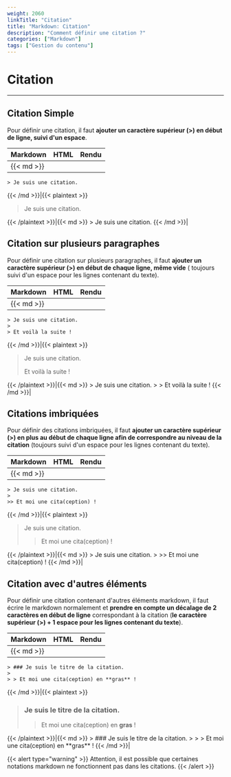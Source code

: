 ```yaml
---
weight: 2060
linkTitle: "Citation"
title: "Markdown: Citation"
description: "Comment définir une citation ?"
categories: ["Markdown"]
tags: ["Gestion du contenu"]
---
```


# Citation
---

## Citation Simple

Pour définir une citation, il faut **ajouter un caractère supérieur (>) en début de ligne, suivi d'un espace**.

| Markdown | HTML | Rendu |
| -------- | ---- | ----- |
|{{< md >}}
```
> Je suis une citation.
```
{{< /md >}}|{{< plaintext >}}
<blockquote>
  <p>Je suis une citation.</p>
</blockquote>
{{< /plaintext >}}|{{< md >}}
> Je suis une citation.
{{< /md >}}|

## Citation sur plusieurs paragraphes

Pour définir une citation sur plusieurs paragraphes, il faut **ajouter un caractère supérieur (>) en début de chaque ligne, même vide** ( toujours suivi d'un espace pour les lignes contenant du texte).

| Markdown | HTML | Rendu |
| -------- | ---- | ----- |
|{{< md >}}
```
> Je suis une citation.
>
> Et voilà la suite !
```
{{< /md >}}|{{< plaintext >}}
<blockquote>
  <p>Je suis une citation.</p>
  <p>Et voilà la suite !</p>
</blockquote>
{{< /plaintext >}}|{{< md >}}
> Je suis une citation.
>
> Et voilà la suite !
{{< /md >}}|

## Citations imbriquées

Pour définir des citations imbriquées, il faut **ajouter un caractère supérieur (>) en plus au début de chaque ligne afin de correspondre au niveau de la citation** (toujours suivi d'un espace pour les lignes contenant du texte).

| Markdown | HTML | Rendu |
| -------- | ---- | ----- |
|{{< md >}}
```
> Je suis une citation.
>
>> Et moi une cita(ception) !
```
{{< /md >}}|{{< plaintext >}}
<blockquote>
  <p>Je suis une citation.</p>
  <blockquote>
    <p>Et moi une cita(ception) !</p>
  </blockquote>
</blockquote>
{{< /plaintext >}}|{{< md >}}
> Je suis une citation.
>
>> Et moi une cita(ception) !
{{< /md >}}|

## Citation avec d'autres éléments

Pour définir une citation contenant d'autres éléments markdown, il faut écrire le markdown normalement et **prendre en compte un décalage de 2 caractères en début de ligne** correspondant à la citation (**le caractère supérieur (>) + 1 espace pour les lignes contenant du texte**).

| Markdown | HTML | Rendu |
| -------- | ---- | ----- |
|{{< md >}}
```
> ### Je suis le titre de la citation.
>
> > Et moi une cita(ception) en **gras** !
```
{{< /md >}}|{{< plaintext >}}
<blockquote>
  <h3>Je suis le titre de la citation.</h3>
  <blockquote>
    <p>Et moi une cita(ception) en <strong>gras</strong> !</p>
  </blockquote>
</blockquote>
{{< /plaintext >}}|{{< md >}}
> ### Je suis le titre de la citation.
>
> > Et moi une cita(ception) en **gras** !
{{< /md >}}|

{{< alert type="warning" >}}
Attention, il est possible que certaines notations markdown ne fonctionnent pas dans les citations.
{{< /alert >}}
